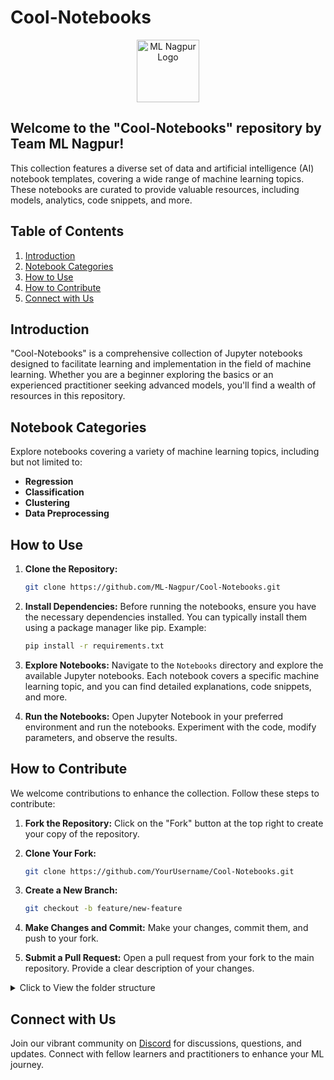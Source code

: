 # Cool-Notebooks

<p align="center"><img src="https://avatars.githubusercontent.com/u/142468240?s=400&u=9a340c3f66cca9b146fc035d39f3ab3fef26989a&v=4" alt="ML Nagpur Logo" width="auto" height="100" style="border-radius=20px;"></p>

## Welcome to the "Cool-Notebooks" repository by Team ML Nagpur! 

This collection features a diverse set of data and artificial intelligence (AI) notebook templates, covering a wide range of machine learning topics. These notebooks are curated to provide valuable resources, including models, analytics, code snippets, and more.

## Table of Contents

1. [Introduction](#introduction)
2. [Notebook Categories](#notebook-categories)
3. [How to Use](#how-to-use)
4. [How to Contribute](#how-to-contribute)
5. [Connect with Us](#connect-with-us)

## Introduction

"Cool-Notebooks" is a comprehensive collection of Jupyter notebooks designed to facilitate learning and implementation in the field of machine learning. Whether you are a beginner exploring the basics or an experienced practitioner seeking advanced models, you'll find a wealth of resources in this repository.

## Notebook Categories

Explore notebooks covering a variety of machine learning topics, including but not limited to:

- **Regression**
- **Classification**
- **Clustering**
- **Data Preprocessing**


## How to Use

1. **Clone the Repository:**
   ```bash
   git clone https://github.com/ML-Nagpur/Cool-Notebooks.git
   ```

2. **Install Dependencies:**
   Before running the notebooks, ensure you have the necessary dependencies installed. You can typically install them using a package manager like pip. Example:
   ```bash
   pip install -r requirements.txt
   ```

3. **Explore Notebooks:**
   Navigate to the `Notebooks` directory and explore the available Jupyter notebooks. Each notebook covers a specific machine learning topic, and you can find detailed explanations, code snippets, and more.

4. **Run the Notebooks:**
   Open Jupyter Notebook in your preferred environment and run the notebooks. Experiment with the code, modify parameters, and observe the results.

## How to Contribute

We welcome contributions to enhance the collection. Follow these steps to contribute:

1. **Fork the Repository:**
Click on the "Fork" button at the top right to create your copy of the repository.

2. **Clone Your Fork:**
   ```bash
   git clone https://github.com/YourUsername/Cool-Notebooks.git
   ```
3. **Create a New Branch:**
   ```bash
   git checkout -b feature/new-feature
   ```
4. **Make Changes and Commit:**
Make your changes, commit them, and push to your fork.

5. **Submit a Pull Request:**
Open a pull request from your fork to the main repository. Provide a clear description of your changes.

<details >
   <summary> Click to View the folder structure </summary>
# Cool-Notebooks

## Machine Learning Notebooks

### Computer Vision

- Face Detection
  - [Face_detection.py](https://github.com/ML-Nagpur/Cool-Notebooks/blob/main/Computer%20Vision/Face_Detection/Face_Detection.py)
  - [requirements.txt](https://github.com/ML-Nagpur/Cool-Notebooks/blob/main/Computer%20Vision/Face_Detection/requirements.txt)
- Hand_Tracking
  - [Hand_Tracking.py](https://github.com/ML-Nagpur/Cool-Notebooks/blob/main/Computer%20Vision/Hand_Tracking/Hand_Tracking.py)
  - [requirements.txt](https://github.com/ML-Nagpur/Cool-Notebooks/blob/main/Computer%20Vision/Hand_Tracking/requirements.txt)


### Deep Learning

- Convolutional Neural Networks (CNN)
  - [Convolution Neural Network for MNIST Handwritten Digits Classification.ipynb](https://github.com/ML-Nagpur/Cool-Notebooks/blob/main/Deep%20Learning/%20Convolutional%20Neural%20Networks%20(CNN)/Python/Convolution%20Neural%20Network%20for%20MNIST%20Handwritten%20Digits%20Classification.ipynb)
  - [Convolution Neural Network for MNIST Handwritten Digits Classification.py
](https://github.com/ML-Nagpur/Cool-Notebooks/blob/main/Deep%20Learning/%20Convolutional%20Neural%20Networks%20(CNN)/Python/Convolution%20Neural%20Network%20for%20MNIST%20Handwritten%20Digits%20Classification.py)
  - [convolutional_neural_network.ipynb
Latest](https://github.com/ML-Nagpur/Cool-Notebooks/blob/main/Deep%20Learning/%20Convolutional%20Neural%20Networks%20(CNN)/Python/convolutional_neural_network.ipynb)
  - [convolutional_neural_network.py](https://github.com/ML-Nagpur/Cool-Notebooks/blob/main/Deep%20Learning/%20Convolutional%20Neural%20Networks%20(CNN)/Python/convolutional_neural_network.py)
    
- Artificial Neural Networks (ANN)
  - Python
    - [.DS_Store](https://github.com/ML-Nagpur/Cool-Notebooks/blob/main/Deep%20Learning/Artificial%20Neural%20Networks%20(ANN)/Python/.DS_Store)
    - [Churn_Modelling.csv](https://github.com/ML-Nagpur/Cool-Notebooks/blob/main/Deep%20Learning/Artificial%20Neural%20Networks%20(ANN)/Python/Churn_Modelling.csv)
    - [artificial_neural_network.ipynb](https://github.com/ML-Nagpur/Cool-Notebooks/blob/main/Deep%20Learning/Artificial%20Neural%20Networks%20(ANN)/Python/artificial_neural_network.ipynb)
    - [artificial_neural_network.py](https://github.com/ML-Nagpur/Cool-Notebooks/blob/main/Deep%20Learning/Artificial%20Neural%20Networks%20(ANN)/Python/artificial_neural_network.py)
  - [.DS_Store](https://github.com/ML-Nagpur/Cool-Notebooks/blob/main/Deep%20Learning/Artificial%20Neural%20Networks%20(ANN)/.DS_Store)
  - [Stochastic_Gradient_Descent.png](https://github.com/ML-Nagpur/Cool-Notebooks/blob/main/Deep%20Learning/Artificial%20Neural%20Networks%20(ANN)/Stochastic_Gradient_Descent.png)
  
- Gated Recurrent Unit (GRU)
  - [Gated_Recurrent_Unit_(GRU).ipynb](https://github.com/ML-Nagpur/Cool-Notebooks/blob/main/Deep%20Learning/Gated%20Recurrent%20Unit%20(GRU)/Gated_Recurrent_Unit_(GRU).ipynb)
  - [Mastercard_stock_history.csv](https://github.com/ML-Nagpur/Cool-Notebooks/blob/main/Deep%20Learning/Gated%20Recurrent%20Unit%20(GRU)/Mastercard_stock_history.csv)
  - [gated_recurrent_unit_(gru).py](https://github.com/ML-Nagpur/Cool-Notebooks/blob/main/Deep%20Learning/Gated%20Recurrent%20Unit%20(GRU)/gated_recurrent_unit_(gru).py)
    
- Long Short Term Memory (LSTM)
  - [Long_Short_Term_Memory_(LSTM).ipynb](https://github.com/ML-Nagpur/Cool-Notebooks/blob/main/Deep%20Learning/Long%20Short%20Term%20Memory%20(LSTM)/Long_Short_Term_Memory_(LSTM).ipynb)
  - [Mastercard_stock_history.csv](https://github.com/ML-Nagpur/Cool-Notebooks/blob/main/Deep%20Learning/Long%20Short%20Term%20Memory%20(LSTM)/Mastercard_stock_history.csv)
  - [long_short_term_memory_(lstm).py](https://github.com/ML-Nagpur/Cool-Notebooks/blob/main/Deep%20Learning/Long%20Short%20Term%20Memory%20(LSTM)/long_short_term_memory_(lstm).py)
    
- Multi-layer perceptron (MLP)
  - [Multi_Layer_Perceptron_(MLP)_Model.ipynb](https://github.com/ML-Nagpur/Cool-Notebooks/blob/main/Deep%20Learning/Multi-layer%20perceptron%20(MLP)/Multi_Layer_Perceptron_(MLP)_Model.ipynb)
  - [multi_layer_perceptron_(mlp)_model.py](https://github.com/ML-Nagpur/Cool-Notebooks/blob/main/Deep%20Learning/Multi-layer%20perceptron%20(MLP)/multi_layer_perceptron_(mlp)_model.py)
    
- Recurrent Neural Networks (RNN)
  - [Recurrent_Neural_Networks_(RNN).ipynb](https://github.com/ML-Nagpur/Cool-Notebooks/blob/main/Deep%20Learning/Recurrent%20Neural%20Networks%20(RNN)/Recurrent_Neural_Networks_(RNN).ipynb)
  - [recurrent_neural_networks_(rnn).py](https://github.com/ML-Nagpur/Cool-Notebooks/blob/main/Deep%20Learning/Recurrent%20Neural%20Networks%20(RNN)/recurrent_neural_networks_(rnn).py)
    
- single-layer perceptron (SLP)
  - [single_layer_perceptron_(SLP)_Model.ipynb](https://github.com/ML-Nagpur/Cool-Notebooks/blob/main/Deep%20Learning/single-layer%20perceptron%20(SLP)/single_layer_perceptron_(SLP)_Model.ipynb)
  - [single_layer_perceptron_(slp)_model.py](https://github.com/ML-Nagpur/Cool-Notebooks/blob/main/Deep%20Learning/single-layer%20perceptron%20(SLP)/single_layer_perceptron_(slp)_model.py)
 
  ### Experimental Notebooks
    - Automated ML Classification Template
        - [AutomatedClassification.ipynb](https://github.com/ML-Nagpur/Cool-Notebooks/blob/main/Experimental%20Notebooks/Automated%20ML%20Classification%20Template/AutomatedClassification.ipynb)
    - Categorise-Data-From-Single-Feature-Using-NLTK-main
        - [All Sports Fitness and Outdoors.csv](https://github.com/ML-Nagpur/Cool-Notebooks/blob/main/Experimental%20Notebooks/Categorise-Data-From-Single-Feature-Using-NLTK-main/All%20Sports%20Fitness%20and%20Outdoors.csv)
        - [CategorisationOfData_.ipynb](https://github.com/ML-Nagpur/Cool-Notebooks/blob/main/Experimental%20Notebooks/Categorise-Data-From-Single-Feature-Using-NLTK-main/CategorisationOfData_.ipynb)
        - [README.md](https://github.com/ML-Nagpur/Cool-Notebooks/blob/main/Experimental%20Notebooks/Categorise-Data-From-Single-Feature-Using-NLTK-main/README.md)
        - [sports.csv](https://github.com/ML-Nagpur/Cool-Notebooks/blob/main/Experimental%20Notebooks/Categorise-Data-From-Single-Feature-Using-NLTK-main/sports.csv)
    - [.DS_Store](https://github.com/ML-Nagpur/Cool-Notebooks/blob/main/Experimental%20Notebooks/.DS_Store)
 
  ### Machine Learning Notebooks

- Classification
  - Logistic Regression
    - Color BLind Friendly Images
       - [logistic_regression_test_set.png](https://github.com/ML-Nagpur/Cool-Notebooks/blob/main/Machine%20Learning%20Notebooks/Classification/%20Logistic%20Regression/Python/Color%20Blind%20Friendly%20Images/logistic_regression_test_set.png)
       - [logistic_regression_training_set.png](https://github.com/ML-Nagpur/Cool-Notebooks/blob/main/Machine%20Learning%20Notebooks/Classification/%20Logistic%20Regression/Python/Color%20Blind%20Friendly%20Images/logistic_regression_training_set.png)
    - [Social_Network_Ads.csv](https://github.com/ML-Nagpur/Cool-Notebooks/blob/main/Machine%20Learning%20Notebooks/Classification/%20Logistic%20Regression/Python/Social_Network_Ads.csv)
     - [logistic_regression.ipynb](https://github.com/ML-Nagpur/Cool-Notebooks/blob/main/Machine%20Learning%20Notebooks/Classification/%20Logistic%20Regression/Python/logistic_regression.ipynb)
     - [logistic_regression.py](https://github.com/ML-Nagpur/Cool-Notebooks/blob/main/Machine%20Learning%20Notebooks/Classification/%20Logistic%20Regression/Python/logistic_regression.py)
  - Decision Tree Classification
    - Color BLind Friendly Images
       - [decision_tree_classification_test_set.png](https://github.com/ML-Nagpur/Cool-Notebooks/blob/main/Machine%20Learning%20Notebooks/Classification/Decision%20Tree%20Classification/Python/Color%20Blind%20Friendly%20Images/decision_tree_classification_test_set.png)
       - [decision_tree_classification_training_set.png](https://github.com/ML-Nagpur/Cool-Notebooks/blob/main/Machine%20Learning%20Notebooks/Classification/Decision%20Tree%20Classification/Python/Color%20Blind%20Friendly%20Images/decision_tree_classification_training_set.png)
    - [Social_Network_Ads.csv](https://github.com/ML-Nagpur/Cool-Notebooks/blob/main/Machine%20Learning%20Notebooks/Classification/Decision%20Tree%20Classification/Python/Social_Network_Ads.csv)
     - [decision_tree_classification.ipynb](https://github.com/ML-Nagpur/Cool-Notebooks/blob/main/Machine%20Learning%20Notebooks/Classification/Decision%20Tree%20Classification/Python/decision_tree_classification.ipynb)
     - [decision_tree_classification.py](https://github.com/ML-Nagpur/Cool-Notebooks/blob/main/Machine%20Learning%20Notebooks/Classification/Decision%20Tree%20Classification/Python/decision_tree_classification.py)
  - K-Nearest Neighbors (K-NN)
    - Color BLind Friendly Images
       - [knn_test_set.png](https://github.com/ML-Nagpur/Cool-Notebooks/blob/main/Machine%20Learning%20Notebooks/Classification/K-Nearest%20Neighbors%20(K-NN)/Python/Color%20Blind%20Friendly%20Images/knn_test_set.png)
       - [knn_training_set.png](https://github.com/ML-Nagpur/Cool-Notebooks/blob/main/Machine%20Learning%20Notebooks/Classification/K-Nearest%20Neighbors%20(K-NN)/Python/Color%20Blind%20Friendly%20Images/knn_training_set.png)
    - [Social_Network_Ads.csv](https://github.com/ML-Nagpur/Cool-Notebooks/blob/main/Machine%20Learning%20Notebooks/Classification/K-Nearest%20Neighbors%20(K-NN)/Python/Social_Network_Ads.csv)
     - [k_nearest_neighbors.ipynb](https://github.com/ML-Nagpur/Cool-Notebooks/blob/main/Machine%20Learning%20Notebooks/Classification/K-Nearest%20Neighbors%20(K-NN)/Python/k_nearest_neighbors.ipynb)
     - [k_nearest_neighbors.py](https://github.com/ML-Nagpur/Cool-Notebooks/blob/main/Machine%20Learning%20Notebooks/Classification/K-Nearest%20Neighbors%20(K-NN)/Python/k_nearest_neighbors.py)
  - Kernel SVM
    - Color BLind Friendly Images
       - [kernel_svm_test_set.png](https://github.com/ML-Nagpur/Cool-Notebooks/blob/main/Machine%20Learning%20Notebooks/Classification/Kernel%20SVM/Python/Color%20Blind%20Friendly%20Images/kernel_svm_test_set.png)
       - [kernel_svm_training_set.png](https://github.com/ML-Nagpur/Cool-Notebooks/blob/main/Machine%20Learning%20Notebooks/Classification/Kernel%20SVM/Python/Color%20Blind%20Friendly%20Images/kernel_svm_training_set.png)
    - [Social_Network_Ads.csv](https://github.com/ML-Nagpur/Cool-Notebooks/blob/main/Machine%20Learning%20Notebooks/Classification/Kernel%20SVM/Python/Social_Network_Ads.csv)
     - [kernel_svm.ipynb](https://github.com/ML-Nagpur/Cool-Notebooks/blob/main/Machine%20Learning%20Notebooks/Classification/Kernel%20SVM/Python/kernel_svm.ipynb)
     - [kernel_svm.py](https://github.com/ML-Nagpur/Cool-Notebooks/blob/main/Machine%20Learning%20Notebooks/Classification/Kernel%20SVM/Python/kernel_svm.py)
  - Naive Bayes
    - Color BLind Friendly Images
       - [naive_bayes_test_set.png](https://github.com/ML-Nagpur/Cool-Notebooks/blob/main/Machine%20Learning%20Notebooks/Classification/Naive%20Bayes/Python/Color%20Blind%20Friendly%20Images/naive_bayes_test_set.png)
       - [naive_bayes_training_set.png](https://github.com/ML-Nagpur/Cool-Notebooks/blob/main/Machine%20Learning%20Notebooks/Classification/Kernel%20SVM/Python/Color%20Blind%20Friendly%20Images/[naive_bayes_training_set.png)
    - [Social_Network_Ads.csv](https://github.com/ML-Nagpur/Cool-Notebooks/blob/main/Machine%20Learning%20Notebooks/Classification/Naive%20Bayes/Python/Social_Network_Ads.csv)
     - [naive_bayes.ipynb](https://github.com/ML-Nagpur/Cool-Notebooks/blob/main/Machine%20Learning%20Notebooks/Classification/Naive%20Bayes/Python/naive_bayes.ipynb)
     - [naive_bayes.py](https://github.com/ML-Nagpur/Cool-Notebooks/blob/main/Machine%20Learning%20Notebooks/Classification/Naive%20Bayes/Python/naive_bayes.py)
  - Random Forest Classification
    - Color BLind Friendly Images
       - [random_forest_classification_test_set.png](https://github.com/ML-Nagpur/Cool-Notebooks/blob/main/Machine%20Learning%20Notebooks/Classification/Random%20Forest%20Classification/Python/Color%20Blind%20Friendly%20Images/random_forest_classification_test_set.png)
       - [random_forest_classification_training_set.png](https://github.com/ML-Nagpur/Cool-Notebooks/blob/main/Machine%20Learning%20Notebooks/Classification/Random%20Forest%20Classification/Python/Color%20Blind%20Friendly%20Images/random_forest_classification_training_set.png)
    - [Social_Network_Ads.csv](https://github.com/ML-Nagpur/Cool-Notebooks/blob/main/Machine%20Learning%20Notebooks/Classification/Random%20Forest%20Classification/Python/Social_Network_Ads.csv)
     - [random_forest_classification.ipynb
](https://github.com/ML-Nagpur/Cool-Notebooks/blob/main/Machine%20Learning%20Notebooks/Classification/Random%20Forest%20Classification/Python/random_forest_classification.ipynb)
     - [random_forest_classification.py](https://github.com/ML-Nagpur/Cool-Notebooks/blob/main/Machine%20Learning%20Notebooks/Classification/Random%20Forest%20Classification/Python/random_forest_classification.py)
  - Support Vector Machine (SVM)
    - Color BLind Friendly Images
       - [svm_test_set.png](https://github.com/ML-Nagpur/Cool-Notebooks/blob/main/Machine%20Learning%20Notebooks/Classification/Support%20Vector%20Machine%20(SVM)/Python/Color%20Blind%20Friendly%20Images/svm_test_set.png)
       - [svm_training_set.png](https://github.com/ML-Nagpur/Cool-Notebooks/blob/main/Machine%20Learning%20Notebooks/Classification/Support%20Vector%20Machine%20(SVM)/Python/Color%20Blind%20Friendly%20Images/svm_training_set.png)
    - [Social_Network_Ads.csv](https://github.com/ML-Nagpur/Cool-Notebooks/blob/main/Machine%20Learning%20Notebooks/Classification/Support%20Vector%20Machine%20(SVM)/Python/Social_Network_Ads.csv)
     - [support_vector_machine.ipynb](https://github.com/ML-Nagpur/Cool-Notebooks/blob/main/Machine%20Learning%20Notebooks/Classification/Support%20Vector%20Machine%20(SVM)/Python/support_vector_machine.ipynb)
     - [support_vector_machine.py](https://github.com/ML-Nagpur/Cool-Notebooks/blob/main/Machine%20Learning%20Notebooks/Classification/Support%20Vector%20Machine%20(SVM)/Python/support_vector_machine.py)
- Clustering
  -  K-Means Clustering/Python
     - [Mall_Customers.csv](https://github.com/ML-Nagpur/Cool-Notebooks/blob/main/Machine%20Learning%20Notebooks/Clustering/%20K-Means%20Clustering/Python/Mall_Customers.csv)
     - [k_means_clustering.ipynb](https://github.com/ML-Nagpur/Cool-Notebooks/blob/main/Machine%20Learning%20Notebooks/Clustering/%20K-Means%20Clustering/Python/k_means_clustering.ipynb)
     - [k_means_clustering.py](https://github.com/ML-Nagpur/Cool-Notebooks/blob/main/Machine%20Learning%20Notebooks/Clustering/%20K-Means%20Clustering/Python/k_means_clustering.py)
  -  Hierarchical Clustering
     - [Mall_Customers.csv](https://github.com/ML-Nagpur/Cool-Notebooks/blob/main/Machine%20Learning%20Notebooks/Clustering/Hierarchical%20Clustering/Python/Mall_Customers.csv)
     - [hierarchical_clustering.ipynb](https://github.com/ML-Nagpur/Cool-Notebooks/blob/main/Machine%20Learning%20Notebooks/Clustering/Hierarchical%20Clustering/Python/hierarchical_clustering.ipynb)
     - [hierarchical_clustering.py](https://github.com/ML-Nagpur/Cool-Notebooks/blob/main/Machine%20Learning%20Notebooks/Clustering/Hierarchical%20Clustering/Python/hierarchical_clustering.py)
-  Data Preprocessing
   - [Data.csv](https://github.com/ML-Nagpur/Cool-Notebooks/blob/main/Machine%20Learning%20Notebooks/Data%20Preprocessing/Python/Data.csv)
   - [data_preprocessing_template.ipynb](https://github.com/ML-Nagpur/Cool-Notebooks/blob/main/Machine%20Learning%20Notebooks/Data%20Preprocessing/Python/data_preprocessing_template.ipynb)
   - [data_preprocessing_template.py](https://github.com/ML-Nagpur/Cool-Notebooks/blob/main/Machine%20Learning%20Notebooks/Data%20Preprocessing/Python/data_preprocessing_template.py)
   - [data_preprocessing_tools.ipynb](https://github.com/ML-Nagpur/Cool-Notebooks/blob/main/Machine%20Learning%20Notebooks/Data%20Preprocessing/Python/data_preprocessing_tools.ipynb)
   - [data_preprocessing_tools.py](https://github.com/ML-Nagpur/Cool-Notebooks/blob/main/Machine%20Learning%20Notebooks/Data%20Preprocessing/Python/data_preprocessing_tools.py)
 
- Regression
  - Polynomial Regression
    - [Position_Salaries.csv](https://github.com/ML-Nagpur/Cool-Notebooks/blob/main/Machine%20Learning%20Notebooks/Regression/%20Polynomial%20Regression/Python/Position_Salaries.csv)
    - [polynomial_regression.ipynb](https://github.com/ML-Nagpur/Cool-Notebooks/blob/main/Machine%20Learning%20Notebooks/Regression/%20Polynomial%20Regression/Python/polynomial_regression.ipynb)
    - [polynomial_regression.py](https://github.com/ML-Nagpur/Cool-Notebooks/blob/main/Machine%20Learning%20Notebooks/Regression/%20Polynomial%20Regression/Python/polynomial_regression.py)
  - Decision Tree Regression
    - [Position_Salaries.csv](https://github.com/ML-Nagpur/Cool-Notebooks/blob/main/Machine%20Learning%20Notebooks/Regression/Decision%20Tree%20Regression/Python/Position_Salaries.csv)
    - [decision_tree_regression.ipynb](https://github.com/ML-Nagpur/Cool-Notebooks/blob/main/Machine%20Learning%20Notebooks/Regression/Decision%20Tree%20Regression/Python/decision_tree_regression.ipynb)
    - [decision_tree_regression.py](https://github.com/ML-Nagpur/Cool-Notebooks/blob/main/Machine%20Learning%20Notebooks/Regression/Decision%20Tree%20Regression/Python/decision_tree_regression.py)
  - Multiple Linear Regression
    - [50_Startups.csv](https://github.com/ML-Nagpur/Cool-Notebooks/blob/main/Machine%20Learning%20Notebooks/Regression/Multiple%20Linear%20Regression/Python/50_Startups.csv)
    - [multiple_linear_regression.ipynb](https://github.com/ML-Nagpur/Cool-Notebooks/blob/main/Machine%20Learning%20Notebooks/Regression/Multiple%20Linear%20Regression/Python/multiple_linear_regression.ipynb)
    - [multiple_linear_regression.py](https://github.com/ML-Nagpur/Cool-Notebooks/blob/main/Machine%20Learning%20Notebooks/Regression/Multiple%20Linear%20Regression/Python/multiple_linear_regression.py)
  - Random Forest Regression
    - [Position_Salaries.csv](https://github.com/ML-Nagpur/Cool-Notebooks/blob/main/Machine%20Learning%20Notebooks/Regression/Random%20Forest%20Regression/Python/Position_Salaries.csv)
    - [random_forest_regression.ipynb](https://github.com/ML-Nagpur/Cool-Notebooks/blob/main/Machine%20Learning%20Notebooks/Regression/Random%20Forest%20Regression/Python/random_forest_regression.ipynb)
    - [random_forest_regression.py](https://github.com/ML-Nagpur/Cool-Notebooks/blob/main/Machine%20Learning%20Notebooks/Regression/Random%20Forest%20Regression/Python/random_forest_regression.py)
  - Simple Linear Regression
    - [Salary_Data.csv](https://github.com/ML-Nagpur/Cool-Notebooks/blob/main/Machine%20Learning%20Notebooks/Regression/Simple%20Linear%20Regression/Python/Salary_Data.csv)
    - [simple_linear_regression.ipynb](https://github.com/ML-Nagpur/Cool-Notebooks/blob/main/Machine%20Learning%20Notebooks/Regression/Simple%20Linear%20Regression/Python/simple_linear_regression.ipynb)
    - [simple_linear_regression.py](https://github.com/ML-Nagpur/Cool-Notebooks/blob/main/Machine%20Learning%20Notebooks/Regression/Simple%20Linear%20Regression/Python/simple_linear_regression.py)
  - Support Vector Regression (SVR)
    - [Position_Salaries.csv](https://github.com/ML-Nagpur/Cool-Notebooks/blob/main/Machine%20Learning%20Notebooks/Regression/Support%20Vector%20Regression%20(SVR)/Python/Position_Salaries.csv)
    - [support_vector_regression.ipynb](https://github.com/ML-Nagpur/Cool-Notebooks/blob/main/Machine%20Learning%20Notebooks/Regression/Support%20Vector%20Regression%20(SVR)/Python/support_vector_regression.ipynb)
    - [support_vector_regression.py](https://github.com/ML-Nagpur/Cool-Notebooks/blob/main/Machine%20Learning%20Notebooks/Regression/Support%20Vector%20Regression%20(SVR)/Python/support_vector_regression.py)
   
### Natural Language Processing 
  - Flipkart_Sentiment_Analysis
    - [Flipkart_Sentiment_Analysis.ipynb](https://github.com/ML-Nagpur/Cool-Notebooks/blob/main/Natural%20Language%20Processing/Flipkart_Sentiment_Analysis/Flipkart_Sentiment_Analysis.ipynb)
    - [flipkart_product_.csv](https://github.com/ML-Nagpur/Cool-Notebooks/blob/main/Natural%20Language%20Processing/Flipkart_Sentiment_Analysis/flipkart_product_.csv)
    - [flipkart_sentiment_analysis.py](https://github.com/ML-Nagpur/Cool-Notebooks/blob/main/Natural%20Language%20Processing/Flipkart_Sentiment_Analysis/flipkart_sentiment_analysis.py)
  - Spam_or_Ham_Classification
    - [SMSSpamCollection.csv](https://github.com/ML-Nagpur/Cool-Notebooks/blob/main/Natural%20Language%20Processing/Spam_or_Ham_Classification/SMSSpamCollection.csv)
    - [Spam_or_Ham_classifier_nlp.ipynb](https://github.com/ML-Nagpur/Cool-Notebooks/blob/main/Natural%20Language%20Processing/Spam_or_Ham_Classification/Spam_or_Ham_classifier_nlp.ipynb)
    - [spam_or_ham_classifier_nlp.py](https://github.com/ML-Nagpur/Cool-Notebooks/blob/main/Natural%20Language%20Processing/Spam_or_Ham_Classification/spam_or_ham_classifier_nlp.py)
    

</details>

## Connect with Us

Join our vibrant community on [Discord](https://discord.gg/sJews9ERAK) for discussions, questions, and updates. Connect with fellow learners and practitioners to enhance your ML journey.
